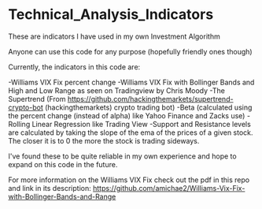 # Technical_Analysis_Indicators
These are indicators I have used in my own Investment Algorithm

Anyone can use this code for any purpose (hopefully friendly ones though)

Currently, the indicators in this code are:

-Williams VIX Fix percent change
-Williams VIX Fix with Bollinger Bands and High and Low Range as seen on Tradingview by Chris Moody
-The Supertrend (From https://github.com/hackingthemarkets/supertrend-crypto-bot (hackingthemarkets) crypto trading bot)
-Beta (calculated using the percent change (instead of alpha) like Yahoo Finance and Zacks use)
-Rolling Linear Regression like Trading View
-Support and Resistance levels are calculated by taking the slope of the ema of the prices of a given stock. The closer it is to 0 the more the stock is trading sideways.

I've found these to be quite reliable in my own experience and hope to expand on this code in the future.

For more information on the Williams VIX Fix check out the pdf in this repo and link in its description: https://github.com/amichae2/Williams-Vix-Fix-with-Bollinger-Bands-and-Range
